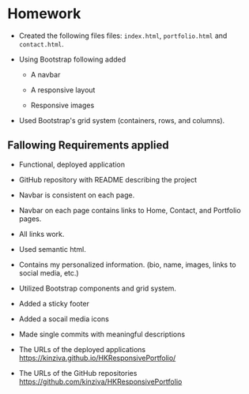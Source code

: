 
# Homework

* Created the following files files: `index.html`, `portfolio.html` and `contact.html`.

* Using Bootstrap following added

   * A navbar

   * A responsive layout

   * Responsive images


* Used Bootstrap's grid system (containers, rows, and columns).

## Fallowing Requirements applied

* Functional, deployed application

* GitHub repository with README describing the project

* Navbar is consistent on each page.

* Navbar on each page contains links to Home, Contact, and Portfolio pages.

* All links work.

* Used semantic html.

* Contains my  personalized information. (bio, name, images, links to social media, etc.)

* Utilized Bootstrap components and grid system.

* Added a sticky footer 

* Added a socail media icons 

* Made single commits with meaningful descriptions

* The URLs of the deployed applications
https://kinziva.github.io/HKResponsivePortfolio/

* The URLs of the GitHub repositories
https://github.com/kinziva/HKResponsivePortfolio
